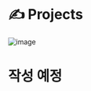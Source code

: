 # ✍️ Projects

![image](https://user-images.githubusercontent.com/81574795/161968321-e994a981-48f7-49fd-b133-b1c0d69ff5df.png)

# 작성 예정
